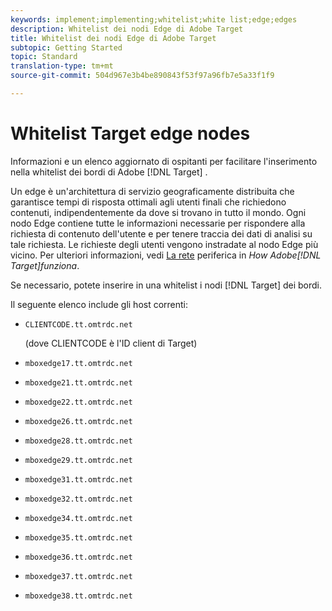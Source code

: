 ```yaml
---
keywords: implement;implementing;whitelist;white list;edge;edges
description: Whitelist dei nodi Edge di Adobe Target
title: Whitelist dei nodi Edge di Adobe Target
subtopic: Getting Started
topic: Standard
translation-type: tm+mt
source-git-commit: 504d967e3b4be890843f53f97a96fb7e5a33f1f9

---
```



# Whitelist Target edge nodes

Informazioni e un elenco aggiornato di ospitanti per facilitare l&#39;inserimento nella whitelist dei bordi di Adobe [!DNL Target] .

Un edge è un&#39;architettura di servizio geograficamente distribuita che garantisce tempi di risposta ottimali agli utenti finali che richiedono contenuti, indipendentemente da dove si trovano in tutto il mondo. Ogni nodo Edge contiene tutte le informazioni necessarie per rispondere alla richiesta di contenuto dell&#39;utente e per tenere traccia dei dati di analisi su tale richiesta. Le richieste degli utenti vengono instradate al nodo Edge più vicino. Per ulteriori informazioni, vedi [La rete](/help/c-intro/how-target-works.md#concept_0AE2ED8E9DE64288A8B30FCBF1040934) periferica in *How Adobe[!DNL Target]funziona*.

Se necessario, potete inserire in una whitelist i nodi [!DNL Target] dei bordi.

Il seguente elenco include gli host correnti:

* `CLIENTCODE.tt.omtrdc.net`

   (dove CLIENTCODE è l&#39;ID client di Target)

* `mboxedge17.tt.omtrdc.net`
* `mboxedge21.tt.omtrdc.net`
* `mboxedge22.tt.omtrdc.net`
* `mboxedge26.tt.omtrdc.net`
* `mboxedge28.tt.omtrdc.net`
* `mboxedge29.tt.omtrdc.net`
* `mboxedge31.tt.omtrdc.net`
* `mboxedge32.tt.omtrdc.net`
* `mboxedge34.tt.omtrdc.net`
* `mboxedge35.tt.omtrdc.net`
* `mboxedge36.tt.omtrdc.net`
* `mboxedge37.tt.omtrdc.net`
* `mboxedge38.tt.omtrdc.net`